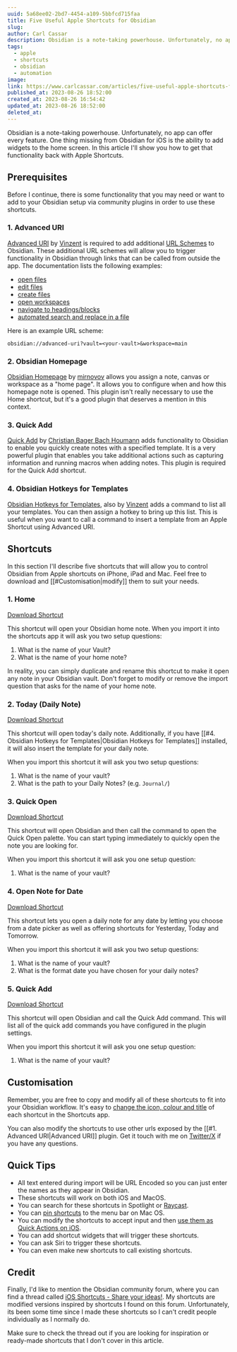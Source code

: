 ```yaml
---
uuid: 5a68ee02-2bd7-4454-a109-5bbfcd715faa
title: Five Useful Apple Shortcuts for Obsidian
slug: 
author: Carl Cassar
description: Obsidian is a note-taking powerhouse. Unfortunately, no app can offer every feature. One thing missing from Obsidian for iOS is the ability to add widgets to the home screen. In this article I'll show you how to get that functionality back with Apple Shortcuts.
tags:
  - apple
  - shortcuts
  - obsidian
  - automation
image: 
link: https://www.carlcassar.com/articles/five-useful-apple-shortcuts-for-obsidian
published_at: 2023-08-26 18:52:00
created_at: 2023-08-26 16:54:42
updated_at: 2023-08-26 18:52:00
deleted_at:
---
```

Obsidian is a note-taking powerhouse. Unfortunately, no app can offer every feature. One thing missing from Obsidian for iOS is the ability to add widgets to the home screen. In this article I'll show you how to get that functionality back with Apple Shortcuts.

## Prerequisites

Before I continue, there is some functionality that you may need or want to add to your Obsidian setup via community plugins in order to use these shortcuts.

### 1. Advanced URI

[Advanced URI](https://github.com/Vinzent03/obsidian-advanced-uri) by [Vinzent](https://github.com/Vinzent03) is required to add additional [URL Schemes](https://support.apple.com/en-gb/guide/shortcuts/apd621a1ad7a/ios) to Obsidian. These additional URL schemes will allow you to trigger functionality in Obsidian through links that can be called from outside the app. The documentation lists the following examples:

- [open files](https://vinzent03.github.io/obsidian-advanced-uri/actions/navigation)
- [edit files](https://vinzent03.github.io/obsidian-advanced-uri/actions/writing)
- [create files](https://vinzent03.github.io/obsidian-advanced-uri/actions/writing)
- [open workspaces](https://vinzent03.github.io/obsidian-advanced-uri/actions/navigation)
- [navigate to headings/blocks](https://vinzent03.github.io/obsidian-advanced-uri/actions/navigation)
- [automated search and replace in a file](https://vinzent03.github.io/obsidian-advanced-uri/actions/search)

Here is an example URL scheme:

```
obsidian://advanced-uri?vault=<your-vault>&workspace=main
```

### 2. Obsidian Homepage

[Obsidian Homepage](https://github.com/mirnovov/obsidian-homepage) by [mirnovov](https://github.com/mirnovov) allows you assign a note, canvas or workspace as a "home page". It allows you to configure when and how this homepage note is opened. This plugin isn't really necessary to use the Home shortcut, but it's a good plugin that deserves a mention in this context.

### 3. Quick Add

[Quick Add](https://github.com/chhoumann/quickadd) by [  Christian Bager Bach Houmann](https://github.com/chhoumann) adds functionality to Obsidian to enable you quickly create notes with a specified template. It is a very powerful plugin that enables you take additional actions  such as capturing information and running macros when adding notes. This plugin is required for the Quick Add shortcut.

### 4. Obsidian Hotkeys for Templates

[Obsidian Hotkeys for Templates](https://github.com/Vinzent03/obsidian-hotkeys-for-templates), also by [Vinzent](https://github.com/Vinzent03) adds a command to list all your templates. You can then assign a hotkey to bring up this list. This is useful when you want to call a command to insert a template from an Apple Shortcut using Advanced URI.

## Shortcuts

In this section I'll describe five shortcuts that will allow you to control Obsidian from Apple shortcuts on iPhone, iPad and Mac. Feel free to download and [[#Customisation|modify]] them to suit your needs.

### 1. Home

[Download Shortcut](https://www.icloud.com/shortcuts/8a12668dd5884655948b99c77e733769)

This shortcut will open your Obsidian home note. When you import it into the shortcuts app it will ask you two setup questions:

1. What is the name of your Vault?
2. What is the name of your home note?

In reality, you can simply duplicate and rename this shortcut to make it open any note in your Obsidian vault. Don't forget to modify or remove the import question that asks for the name of your home note.

### 2. Today (Daily Note)

[Download Shortcut](https://www.icloud.com/shortcuts/32142778ec8c472fb583225d85ce919c)

This shortcut will open today's daily note. Additionally, if you have [[#4. Obsidian Hotkeys for Templates|Obsidian Hotkeys for Templates]] installed, it will also insert the template for your daily note.

When you import this shortcut it will ask you two setup questions:
1. What is the name of your vault?
2. What is the path to your Daily Notes? (e.g. `Journal/`)

### 3. Quick Open

[Download Shortcut](https://www.icloud.com/shortcuts/6b3e41f0a46f4f56ba3eca204844257d)

This shortcut will open Obsidian and then call the command to open the Quick Open palette. You can start typing immediately to quickly open the note you are looking for.

When you import this shortcut it will ask you one setup question:
1. What is the name of your vault?

### 4. Open Note for Date

[Download Shortcut](https://www.icloud.com/shortcuts/5960bb74a66d4a80a39f634cb140f349)

This shortcut lets you open a daily note for any date by letting you choose from a date picker as well as offering shortcuts for Yesterday, Today and Tomorrow.

When you import this shortcut it will ask you two setup questions:
1. What is the name of your vault?
2. What is the format date you have chosen for your daily notes?

### 5. Quick Add

[Download Shortcut](https://www.icloud.com/shortcuts/ddbdccaee83943bd87c207ec1462c9df)

This shortcut will open Obsidian and call the Quick Add command. This will list all of the quick add commands you have configured in the plugin settings.

When you import this shortcut it will ask you one setup question:
1. What is the name of your vault?

## Customisation

Remember, you are free to copy and modify all of these shortcuts to fit into your Obsidian workflow. It's easy to [change the icon, colour and title](https://support.apple.com/en-gb/guide/shortcuts/apd5ad5a2128/ios) of each shortcut in the Shortcuts app.

You can also modify the shortcuts to use other urls exposed by the [[#1. Advanced URI|Advanced URI]] plugin. Get it touch with me on [Twitter/X](https://www.x.com/carlcassar) if you have any questions.

## Quick Tips

- All text entered during import will be URL Encoded so you can just enter the names as they appear in Obsidian.
- These shortcuts will work on both iOS and MacOS.
- You can search for these shortcuts in Spotlight or [Raycast](https://www.raycast.com).
- You can [pin shortcuts](https://support.apple.com/en-gb/guide/shortcuts/apdd7bf369da/ios) to the menu bar on Mac OS.
- You can modify the shortcuts to accept input and then [use them as Quick Actions on iOS](https://www.macrumors.com/how-to/use-finder-quick-actions/).
- You can add shortcut widgets that will trigger these shortcuts.
- You can ask Siri to trigger these shortcuts.
- You can even make new shortcuts to call existing shortcuts.

## Credit

Finally, I'd like to mention the Obsidian community forum, where you can find a thread called [iOS Shortcuts - Share your ideas!](https://forum.obsidian.md/t/ios-shortcuts-share-your-ideas/15149). My shortcuts are modified versions inspired by shortcuts I found on this forum. Unfortunately, its been some time since I made these shortcuts so I can't credit people individually as I normally do. 

Make sure to check the thread out if you are looking for inspiration or ready-made shortcuts that I don't cover in this article.
